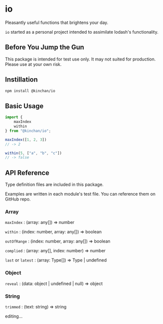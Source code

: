 # io

Pleasantly useful functions that brightens your day.

`io` started as a personal project intended to assimilate lodash's functionality.

## Before You Jump the Gun

This package is intended for test use only. It may not suited for production. Please use at your own risk.

## Instillation

```bash
npm install @kinchan/io
```

## Basic Usage

```js
import {
    maxIndex
    within
} from "@kinchan/io";

maxIndex([1, 2, 3])
// -> 2

within(5, ["a", "b", "c"])
// -> false
```

## API Reference

Type definition files are included in this package. 

Examples are written in each module's test file. You can reference them on GitHub repo.

### Array

`maxIndex` : (array: any[]) => number

`within` : (index: number, array: any[]) => boolean

`outOfRange` : (index: number, array: any[]) => boolean

`complied` : (array: any[], index: number) => number

`last` or `latest` : (array: Type[]) => Type | undefined

### Object

`reveal` : (data: object | undefined | null) => object

### String

`trimmed` : (text: string) => string

editing...
